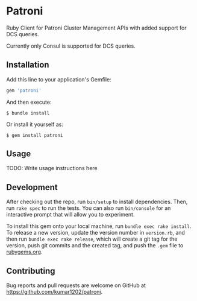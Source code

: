 # Patroni

Ruby Client for Patroni Cluster Management APIs with added support for DCS queries.

Currently only Consul is supported for DCS queries.

## Installation

Add this line to your application's Gemfile:

```ruby
gem 'patroni'
```

And then execute:

    $ bundle install

Or install it yourself as:

    $ gem install patroni

## Usage

TODO: Write usage instructions here

## Development

After checking out the repo, run `bin/setup` to install dependencies. Then, run `rake spec` to run the tests. You can also run `bin/console` for an interactive prompt that will allow you to experiment.

To install this gem onto your local machine, run `bundle exec rake install`. To release a new version, update the version number in `version.rb`, and then run `bundle exec rake release`, which will create a git tag for the version, push git commits and the created tag, and push the `.gem` file to [rubygems.org](https://rubygems.org).

## Contributing

Bug reports and pull requests are welcome on GitHub at https://github.com/kumar1202/patroni.
